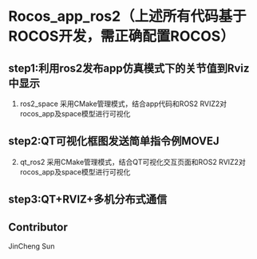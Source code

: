 # Rocos_app_ros2（上述所有代码基于ROCOS开发，需正确配置ROCOS）
## step1:利用ros2发布app仿真模式下的关节值到Rviz中显示 
1. ros2_space
   采用CMake管理模式，结合app代码和ROS2 RVIZ2对rocos_app及space模型进行可视化
## step2:QT可视化框图发送简单指令例MOVEJ 
2. qt_ros2
   采用CMake管理模式，结合QT可视化交互页面和ROS2 RVIZ2对rocos_app及space模型进行可视化
## step3:QT+RVIZ+多机分布式通信

## Contributor
JinCheng Sun
